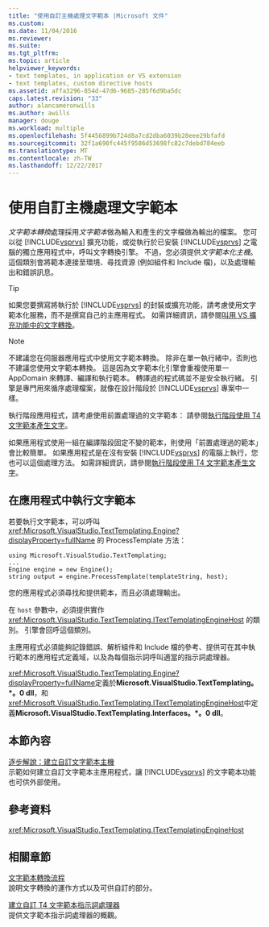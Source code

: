 ```yaml
---
title: "使用自訂主機處理文字範本 |Microsoft 文件"
ms.custom: 
ms.date: 11/04/2016
ms.reviewer: 
ms.suite: 
ms.tgt_pltfrm: 
ms.topic: article
helpviewer_keywords:
- text templates, in application or VS extension
- text templates, custom directive hosts
ms.assetid: affa3296-854d-47d6-9685-285f6d9ba5dc
caps.latest.revision: "33"
author: alancameronwills
ms.author: awills
manager: douge
ms.workload: multiple
ms.openlocfilehash: 5f4456899b724d8a7cd2dba6039b28eee29bfafd
ms.sourcegitcommit: 32f1a690fc445f9586d53698fc82c7debd784eeb
ms.translationtype: MT
ms.contentlocale: zh-TW
ms.lasthandoff: 12/22/2017
---
```

# <a name="processing-text-templates-by-using-a-custom-host"></a>使用自訂主機處理文字範本
*文字範本轉換*處理採用*文字範本*做為輸入和產生的文字檔做為輸出的檔案。 您可以從 [!INCLUDE[vsprvs](../code-quality/includes/vsprvs_md.md)] 擴充功能，或從執行於已安裝 [!INCLUDE[vsprvs](../code-quality/includes/vsprvs_md.md)] 之電腦的獨立應用程式中，呼叫文字轉換引擎。 不過，您必須提供*文字範本化主機*。 這個類別會將範本連接至環境、尋找資源 (例如組件和 Include 檔)，以及處理輸出和錯誤訊息。  
  
> [!TIP]
>  如果您要撰寫將執行於 [!INCLUDE[vsprvs](../code-quality/includes/vsprvs_md.md)] 的封裝或擴充功能，請考慮使用文字範本化服務，而不是撰寫自己的主應用程式。 如需詳細資訊，請參閱[叫用 VS 擴充功能中的文字轉換](../modeling/invoking-text-transformation-in-a-vs-extension.md)。  
  
> [!NOTE]
>  不建議您在伺服器應用程式中使用文字範本轉換。 除非在單一執行緒中，否則也不建議您使用文字範本轉換。 這是因為文字範本化引擎會重複使用單一 AppDomain 來轉譯、編譯和執行範本。 轉譯過的程式碼並不是安全執行緒。 引擎是專門用來循序處理檔案，就像在設計階段於 [!INCLUDE[vsprvs](../code-quality/includes/vsprvs_md.md)] 專案中一樣。  
>   
>  執行階段應用程式，請考慮使用前置處理過的文字範本： 請參閱[執行階段使用 T4 文字範本產生文字](../modeling/run-time-text-generation-with-t4-text-templates.md)。  
  
 如果應用程式使用一組在編譯階段固定不變的範本，則使用「前置處理過的範本」會比較簡單。 如果應用程式是在沒有安裝 [!INCLUDE[vsprvs](../code-quality/includes/vsprvs_md.md)] 的電腦上執行，您也可以這個處理方法。 如需詳細資訊，請參閱[執行階段使用 T4 文字範本產生文字](../modeling/run-time-text-generation-with-t4-text-templates.md)。  
  
## <a name="executing-a-text-template-in-your-application"></a>在應用程式中執行文字範本  
 若要執行文字範本，可以呼叫 <xref:Microsoft.VisualStudio.TextTemplating.Engine?displayProperty=fullName> 的 ProcessTemplate 方法：  
  
```  
using Microsoft.VisualStudio.TextTemplating;  
...  
Engine engine = new Engine();  
string output = engine.ProcessTemplate(templateString, host);  
```  
  
 您的應用程式必須尋找和提供範本，而且必須處理輸出。  
  
 在 `host` 參數中，必須提供實作 <xref:Microsoft.VisualStudio.TextTemplating.ITextTemplatingEngineHost> 的類別。 引擎會回呼這個類別。  
  
 主應用程式必須能夠記錄錯誤、解析組件和 Include 檔的參考、提供可在其中執行範本的應用程式定義域，以及為每個指示詞呼叫適當的指示詞處理器。  
  
 <xref:Microsoft.VisualStudio.TextTemplating.Engine?displayProperty=fullName>定義於**Microsoft.VisualStudio.TextTemplating。\*。0 dll**，和<xref:Microsoft.VisualStudio.TextTemplating.ITextTemplatingEngineHost>中定義**Microsoft.VisualStudio.TextTemplating.Interfaces。\*。0 dll**。  
  
## <a name="in-this-section"></a>本節內容  
 [逐步解說：建立自訂文字範本主機](../modeling/walkthrough-creating-a-custom-text-template-host.md)  
 示範如何建立自訂文字範本主應用程式，讓 [!INCLUDE[vsprvs](../code-quality/includes/vsprvs_md.md)] 的文字範本功能也可供外部使用。  
  
## <a name="reference"></a>參考資料  
 <xref:Microsoft.VisualStudio.TextTemplating.ITextTemplatingEngineHost>  
  
## <a name="related-sections"></a>相關章節  
 [文字範本轉換流程](../modeling/the-text-template-transformation-process.md)  
 說明文字轉換的運作方式以及可供自訂的部分。  
  
 [建立自訂 T4 文字範本指示詞處理器](../modeling/creating-custom-t4-text-template-directive-processors.md)  
 提供文字範本指示詞處理器的概觀。